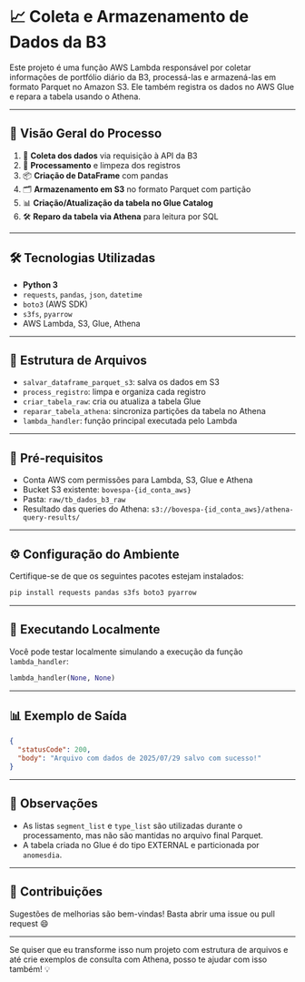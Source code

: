 # 📈 Coleta e Armazenamento de Dados da B3

Este projeto é uma função AWS Lambda responsável por coletar informações de portfólio diário da B3, processá-las e armazená-las em formato Parquet no Amazon S3. Ele também registra os dados no AWS Glue e repara a tabela usando o Athena.

---

## 🚀 Visão Geral do Processo

1. 🔗 **Coleta dos dados** via requisição à API da B3  
2. 🧹 **Processamento** e limpeza dos registros  
3. 📦 **Criação de DataFrame** com pandas  
4. 🗂️ **Armazenamento em S3** no formato Parquet com partição  
5. 📊 **Criação/Atualização da tabela no Glue Catalog**  
6. 🛠️ **Reparo da tabela via Athena** para leitura por SQL

---

## 🛠️ Tecnologias Utilizadas

- **Python 3**
- `requests`, `pandas`, `json`, `datetime`
- `boto3` (AWS SDK)
- `s3fs`, `pyarrow`
- AWS Lambda, S3, Glue, Athena

---

## 📁 Estrutura de Arquivos

- `salvar_dataframe_parquet_s3`: salva os dados em S3  
- `process_registro`: limpa e organiza cada registro  
- `criar_tabela_raw`: cria ou atualiza a tabela Glue  
- `reparar_tabela_athena`: sincroniza partições da tabela no Athena  
- `lambda_handler`: função principal executada pelo Lambda

---

## 📌 Pré-requisitos

- Conta AWS com permissões para Lambda, S3, Glue e Athena  
- Bucket S3 existente: `bovespa-{id_conta_aws}`  
- Pasta: `raw/tb_dados_b3_raw`  
- Resultado das queries do Athena: `s3://bovespa-{id_conta_aws}/athena-query-results/`

---

## ⚙️ Configuração do Ambiente

Certifique-se de que os seguintes pacotes estejam instalados:

```bash
pip install requests pandas s3fs boto3 pyarrow
```

---

## 🧪 Executando Localmente

Você pode testar localmente simulando a execução da função `lambda_handler`:

```python
lambda_handler(None, None)
```

---

## 📊 Exemplo de Saída

```json
{
  "statusCode": 200,
  "body": "Arquivo com dados de 2025/07/29 salvo com sucesso!"
}
```

---

## 📎 Observações

- As listas `segment_list` e `type_list` são utilizadas durante o processamento, mas não são mantidas no arquivo final Parquet.  
- A tabela criada no Glue é do tipo EXTERNAL e particionada por `anomesdia`.

---

## 🤝 Contribuições

Sugestões de melhorias são bem-vindas! Basta abrir uma issue ou pull request 😄

---

Se quiser que eu transforme isso num projeto com estrutura de arquivos e até crie exemplos de consulta com Athena, posso te ajudar com isso também! 💡
